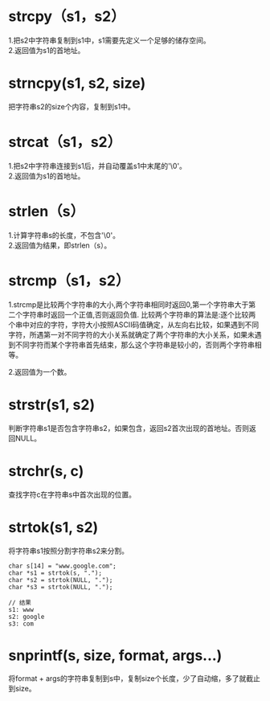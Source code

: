 # strcpy（s1，s2）  
1.把s2中字符串复制到s1中，s1需要先定义一个足够的储存空间。  
2.返回值为s1的首地址。

# strncpy(s1, s2, size)  
把字符串s2的size个内容，复制到s1中。

# strcat（s1，s2）  
1.把s2中字符串连接到s1后，并自动覆盖s1中末尾的'\0'。  
2.返回值为s1的首地址。

# strlen（s）  
1.计算字符串s的长度，不包含'\0'。  
2.返回值为结果，即strlen（s）。

# strcmp（s1，s2）  
1.strcmp是比较两个字符串的大小,两个字符串相同时返回0,第一个字符串大于第二个字符串时返回一个正值,否则返回负值.
比较两个字符串的算法是:逐个比较两个串中对应的字符，字符大小按照ASCII码值确定，从左向右比较，如果遇到不同字符，所遇第一对不同字符的大小关系就确定了两个字符串的大小关系，如果未遇到不同字符而某个字符串首先结束，那么这个字符串是较小的，否则两个字符串相等。    

  2.返回值为一个数。

# strstr(s1, s2)  
判断字符串s1是否包含字符串s2，如果包含，返回s2首次出现的首地址。否则返回NULL。

# strchr(s, c)  
查找字符c在字符串s中首次出现的位置。

# strtok(s1, s2)  
将字符串s1按照分割字符串s2来分割。

```
char s[14] = "www.google.com";
char *s1 = strtok(s, ".");
char *s2 = strtok(NULL, ".");
char *s3 = strtok(NULL, ".");

// 结果
s1: www
s2: google
s3: com
```

# snprintf(s, size, format, args...)
将format + args的字符串复制到s中，复制size个长度，少了自动缩，多了就截止到size。